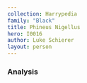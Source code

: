 ```yaml
---
collection: Harrypedia
family: "Black"
title: Phineus Nigellus
hero: I0016
author: Luke Schierer
layout: person
---
```


### Analysis
